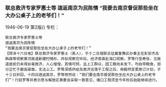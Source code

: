 ### 联总救济专家罗惠士等  遄返南京为民陈情  “我要去南京督促那些坐在大办公桌子上的老爷们！”

1946-06-19
第2版()
专栏：

    联总救济专家罗惠士等
    遄返南京为民陈情
    “我要去南京督促那些坐在大办公桌子上的老爷们！”
    【荷泽十六日电】联总救济专家罗惠士（美人），于十二日偕联总驻冀鲁豫区办事主任彭安杰及韩森等视察黄河故道新建村情形，并拟视察完毕后，经济南直赴海口视察。罗等行至寿张，见故道居民仍未得丝毫救济，人心惶惶，其情可悯，且上工群众，因工粮尚未发下，均自带粮食，部分正忙于磨高粱面，无法上工。罗等深感供给及救济远落于工程之后，用毅然变更原订计划，于十三日折回，十四日遄返南京，罗等愤然说：“我们要去南京督促那些坐在大办公桌上的老爷们”！行前罗等并表示愿与解放区黄委会采取一致意见，堵口工程须至今年秋后始能继续进行。
